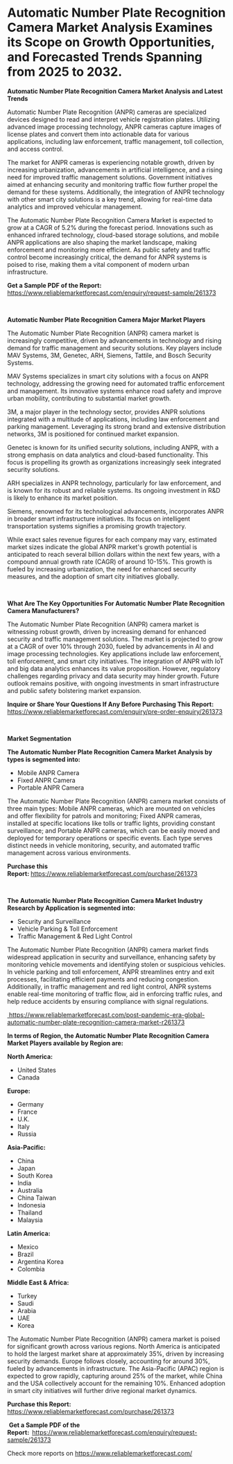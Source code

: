 <p><h1>Automatic Number Plate Recognition Camera Market Analysis Examines its Scope on Growth Opportunities, and Forecasted Trends Spanning from 2025 to 2032.</h1></p><p><strong>Automatic Number Plate Recognition Camera Market Analysis and Latest Trends</strong></p>
<p><p>Automatic Number Plate Recognition (ANPR) cameras are specialized devices designed to read and interpret vehicle registration plates. Utilizing advanced image processing technology, ANPR cameras capture images of license plates and convert them into actionable data for various applications, including law enforcement, traffic management, toll collection, and access control. </p><p>The market for ANPR cameras is experiencing notable growth, driven by increasing urbanization, advancements in artificial intelligence, and a rising need for improved traffic management solutions. Government initiatives aimed at enhancing security and monitoring traffic flow further propel the demand for these systems. Additionally, the integration of ANPR technology with other smart city solutions is a key trend, allowing for real-time data analytics and improved vehicular management.</p><p>The Automatic Number Plate Recognition Camera Market is expected to grow at a CAGR of 5.2% during the forecast period. Innovations such as enhanced infrared technology, cloud-based storage solutions, and mobile ANPR applications are also shaping the market landscape, making enforcement and monitoring more efficient. As public safety and traffic control become increasingly critical, the demand for ANPR systems is poised to rise, making them a vital component of modern urban infrastructure.</p></p>
<p><strong>Get a Sample PDF of the Report:&nbsp;</strong> <a href="https://www.reliablemarketforecast.com/enquiry/request-sample/261373?utm_campaign=2993&utm_medium=2&utm_source=Github&utm_content=ia&utm_term=30032025&utm_id=automatic-number-plate-recognition-camera">https://www.reliablemarketforecast.com/enquiry/request-sample/261373</a></p>
<p>&nbsp;</p>
<p><strong>Automatic Number Plate Recognition Camera Major Market Players</strong></p>
<p><p>The Automatic Number Plate Recognition (ANPR) camera market is increasingly competitive, driven by advancements in technology and rising demand for traffic management and security solutions. Key players include MAV Systems, 3M, Genetec, ARH, Siemens, Tattile, and Bosch Security Systems.</p><p>MAV Systems specializes in smart city solutions with a focus on ANPR technology, addressing the growing need for automated traffic enforcement and management. Its innovative systems enhance road safety and improve urban mobility, contributing to substantial market growth. </p><p>3M, a major player in the technology sector, provides ANPR solutions integrated with a multitude of applications, including law enforcement and parking management. Leveraging its strong brand and extensive distribution networks, 3M is positioned for continued market expansion.</p><p>Genetec is known for its unified security solutions, including ANPR, with a strong emphasis on data analytics and cloud-based functionality. This focus is propelling its growth as organizations increasingly seek integrated security solutions.</p><p>ARH specializes in ANPR technology, particularly for law enforcement, and is known for its robust and reliable systems. Its ongoing investment in R&D is likely to enhance its market position.</p><p>Siemens, renowned for its technological advancements, incorporates ANPR in broader smart infrastructure initiatives. Its focus on intelligent transportation systems signifies a promising growth trajectory.</p><p>While exact sales revenue figures for each company may vary, estimated market sizes indicate the global ANPR market's growth potential is anticipated to reach several billion dollars within the next few years, with a compound annual growth rate (CAGR) of around 10-15%. This growth is fueled by increasing urbanization, the need for enhanced security measures, and the adoption of smart city initiatives globally.</p></p>
<p>&nbsp;</p>
<p><strong>What Are The Key Opportunities For Automatic Number Plate Recognition Camera Manufacturers?</strong></p>
<p><p>The Automatic Number Plate Recognition (ANPR) camera market is witnessing robust growth, driven by increasing demand for enhanced security and traffic management solutions. The market is projected to grow at a CAGR of over 10% through 2030, fueled by advancements in AI and image processing technologies. Key applications include law enforcement, toll enforcement, and smart city initiatives. The integration of ANPR with IoT and big data analytics enhances its value proposition. However, regulatory challenges regarding privacy and data security may hinder growth. Future outlook remains positive, with ongoing investments in smart infrastructure and public safety bolstering market expansion.</p></p>
<p><strong>Inquire or Share Your Questions If Any Before Purchasing This Report:</strong> <a href="https://www.reliablemarketforecast.com/enquiry/pre-order-enquiry/261373?utm_campaign=2993&utm_medium=2&utm_source=Github&utm_content=ia&utm_term=30032025&utm_id=automatic-number-plate-recognition-camera">https://www.reliablemarketforecast.com/enquiry/pre-order-enquiry/261373</a></p>
<p>&nbsp;</p>
<p><strong>Market Segmentation</strong></p>
<p><strong>The Automatic Number Plate Recognition Camera Market Analysis by types is segmented into:</strong></p>
<p><ul><li>Mobile ANPR Camera</li><li>Fixed ANPR Camera</li><li>Portable ANPR Camera</li></ul></p>
<p><p>The Automatic Number Plate Recognition (ANPR) camera market consists of three main types: Mobile ANPR cameras, which are mounted on vehicles and offer flexibility for patrols and monitoring; Fixed ANPR cameras, installed at specific locations like tolls or traffic lights, providing constant surveillance; and Portable ANPR cameras, which can be easily moved and deployed for temporary operations or specific events. Each type serves distinct needs in vehicle monitoring, security, and automated traffic management across various environments.</p></p>
<p><strong>Purchase this Report:&nbsp;</strong><a href="https://www.reliablemarketforecast.com/purchase/261373?utm_campaign=2993&utm_medium=2&utm_source=Github&utm_content=ia&utm_term=30032025&utm_id=automatic-number-plate-recognition-camera">https://www.reliablemarketforecast.com/purchase/261373</a></p>
<p>&nbsp;</p>
<p><strong>The Automatic Number Plate Recognition Camera Market Industry Research by Application is segmented into:</strong></p>
<p><ul><li>Security and Surveillance</li><li>Vehicle Parking & Toll Enforcement</li><li>Traffic Management & Red Light Control</li></ul></p>
<p><p>The Automatic Number Plate Recognition (ANPR) camera market finds widespread application in security and surveillance, enhancing safety by monitoring vehicle movements and identifying stolen or suspicious vehicles. In vehicle parking and toll enforcement, ANPR streamlines entry and exit processes, facilitating efficient payments and reducing congestion. Additionally, in traffic management and red light control, ANPR systems enable real-time monitoring of traffic flow, aid in enforcing traffic rules, and help reduce accidents by ensuring compliance with signal regulations.</p></p>
<p><a href="https://www.reliablemarketforecast.com/post-pandemic-era-global-automatic-number-plate-recognition-camera-market-r261373?utm_campaign=2993&utm_medium=2&utm_source=Github&utm_content=ia&utm_term=30032025&utm_id=automatic-number-plate-recognition-camera">&nbsp;https://www.reliablemarketforecast.com/post-pandemic-era-global-automatic-number-plate-recognition-camera-market-r261373</a></p>
<p><strong>In terms of Region, the Automatic Number Plate Recognition Camera Market Players available by Region are:</strong></p>
<p>
    <p> <strong> North America: </strong>
        <ul>
            <li>United States</li>
            <li>Canada</li>
        </ul>
        </p> 
    <p> <strong> Europe: </strong>
        <ul>
            <li>Germany</li>
            <li>France</li>
            <li>U.K.</li>
            <li>Italy</li>
            <li>Russia</li>
        </ul>
        </p> 
    <p> <strong> Asia-Pacific: </strong>
        <ul>
            <li>China</li>
            <li>Japan</li>
            <li>South Korea</li>
            <li>India</li>
            <li>Australia</li>
            <li>China Taiwan</li>
            <li>Indonesia</li>
            <li>Thailand</li>
            <li>Malaysia</li>
        </ul>
        </p> 
    <p> <strong> Latin America: </strong>
        <ul>
            <li>Mexico</li>
            <li>Brazil</li>
            <li>Argentina Korea</li>
            <li>Colombia</li>
        </ul>
        </p> 
    <p> <strong> Middle East & Africa: </strong>
        <ul>
            <li>Turkey</li>
            <li>Saudi</li>
            <li>Arabia</li>
            <li>UAE</li>
            <li>Korea</li>
        </ul>
    </p>
    </p>
<p><p>The Automatic Number Plate Recognition (ANPR) camera market is poised for significant growth across various regions. North America is anticipated to hold the largest market share at approximately 35%, driven by increasing security demands. Europe follows closely, accounting for around 30%, fueled by advancements in infrastructure. The Asia-Pacific (APAC) region is expected to grow rapidly, capturing around 25% of the market, while China and the USA collectively account for the remaining 10%. Enhanced adoption in smart city initiatives will further drive regional market dynamics.</p></p>
<p><strong>Purchase this Report: </strong><a href="https://www.reliablemarketforecast.com/purchase/261373?utm_campaign=2993&utm_medium=2&utm_source=Github&utm_content=ia&utm_term=30032025&utm_id=automatic-number-plate-recognition-camera">https://www.reliablemarketforecast.com/purchase/261373</a></p>
<p>&nbsp;<strong>Get a Sample PDF of the Report:&nbsp;&nbsp;</strong><a href="https://www.reliablemarketforecast.com/enquiry/request-sample/261373?utm_campaign=2993&utm_medium=2&utm_source=Github&utm_content=ia&utm_term=30032025&utm_id=automatic-number-plate-recognition-camera">https://www.reliablemarketforecast.com/enquiry/request-sample/261373</a></p>
<p><strong></strong></p>
<p>Check more reports on <a href="https://www.reliablemarketforecast.com/?utm_campaign=2993&utm_medium=2&utm_source=Github&utm_content=ia&utm_term=30032025&utm_id=automatic-number-plate-recognition-camera">https://www.reliablemarketforecast.com/</a></p>